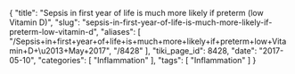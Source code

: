 {
    "title": "Sepsis in first year of life is much more likely if preterm (low Vitamin D)",
    "slug": "sepsis-in-first-year-of-life-is-much-more-likely-if-preterm-low-vitamin-d",
    "aliases": [
        "/Sepsis+in+first+year+of+life+is+much+more+likely+if+preterm+low+Vitamin+D+\u2013+May+2017",
        "/8428"
    ],
    "tiki_page_id": 8428,
    "date": "2017-05-10",
    "categories": [
        "Inflammation"
    ],
    "tags": [
        "Inflammation"
    ]
}
